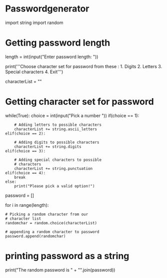 # Passwordgenerator
import string
import random

# Getting password length
length = int(input("Enter password length: "))

print('''Choose character set for password from these : 
		1. Digits
		2. Letters
		3. Special characters
		4. Exit''')

characterList = ""

# Getting character set for password
while(True):
	choice = int(input("Pick a number "))
	if(choice == 1):
		
		# Adding letters to possible characters
		characterList += string.ascii_letters
	elif(choice == 2):
		
		# Adding digits to possible characters
		characterList += string.digits
	elif(choice == 3):
		
		# Adding special characters to possible
		# characters
		characterList += string.punctuation
	elif(choice == 4):
		break
	else:
		print("Please pick a valid option!")

password = []

for i in range(length):

	# Picking a random character from our 
	# character list
	randomchar = random.choice(characterList)
	
	# appending a random character to password
	password.append(randomchar)

# printing password as a string
print("The random password is " + "".join(password))
